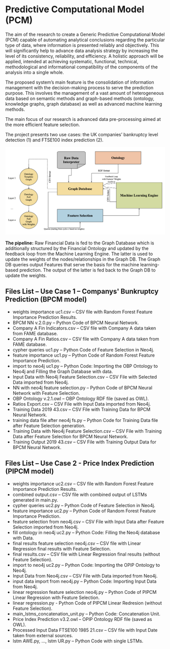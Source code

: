 # Predictive Computational Model (PCM)
The aim of the research to create a Generic Predictive Computational Model (PCM) capable of automating analytical conclusions regarding the particular type of data, where information is presented reliably and objectively. This will significantly help to advance data analysis strategy by increasing the level of its consistency, reliability, and efficiency. A holistic approach will be applied, intended at achieving systematic, functional, technical, methodological and informational compatibility of the components of the analysis into a single whole.

The proposed system’s main feature is the consolidation of information management with the decision-making process to serve the prediction purpose. This involves the management of a vast amount of heterogeneous data based on semantic methods and graph-based methods (ontology, knowledge graphs, graph database) as well as advanced machine learning methods.

The main focus of our research is advanced data pre-processing aimed at the more efficient feature selection.

The project presents two use cases: the UK companies’ bankruptcy level detection (1) and FTSE100 index prediction (2).

![PCM](Generic_Model_new2022.png)

__The pipeline:__ Raw Financial Data is fed to the Graph Database which is additionally structured by the Financial Ontology and updated by the feedback loop from the Machine Learning Engine. The latter is used to update the weights of the nodes/relationships in the Graph DB. The Graph DB queries output Features that serve the basis for the machine learning-based prediction. The output of the latter is fed back to the Graph DB to update the weights.


## Files List – Use Case 1 – Companys' Bunkruptcy Prediction (BPCM model)

* weights importance uc1.csv – CSV file with Random Forest Feature Importance Prediction Results.
* BPCM NN v.2.0.py – Python Code of BPCM Neural Network.
* Company A Fin Indicators.csv – CSV file with Company A data taken from FAME database.
* Company A Fin Ratios.csv – CSV file with Company A data taken from FAME database.
* cypher queries uc1.py – Python Code of Feature Selection in Neo4j.
* feature importance uc1.py – Python Code of Random Forest Feature Importance Prediction.
* import to neo4j uc1.py – Python Code: Importing the OBP Ontology to Neo4j and Filling the Graph Database with data.
* Input Data with Neo4j Feature Selection.csv – CSV File with Selected Data imported from Neo4j.
* NN with neo4j feature selection.py – Python Code of BPCM Neural Network with Feature Selection.
* OBP Ontology v.2.1.owl – OBP Ontology RDF file (saved as OWL).
* Ratios Export.csv – CSV File with Input Data imported from Neo4j.
* Training Data 2019 43.csv – CSV File with Training Data for BPCM Neural Network.
* training data file after neo4j fs.py – Python Code for Training Data file after Feature Selection generation.
* Training Data with Neo4j Feature Selection.csv – CSV File with Training Data after Feature Selection for BPCM Neural Network.
* Training Output 2019 43.csv – CSV File with Training Output Data for BPCM Neural Network.


## Files List – Use Case 2 - Price Index Prediction (PIPCM model)

* weights importance uc2.csv – CSV file with Random Forest Feature Importance Prediction Results.
* combined output.csv – CSV file with combined output of LSTMs generated in main.py. 
* cypher queries uc2.py – Python Code of Feature Selection in Neo4j.
* feature importance uc2.py – Python Code of Random Forest Feature Importance Prediction.
* feature selection from neo4j.csv – CSV File with Input Data after Feature Selection imported from Neo4j.
* fill ontology in neo4j uc2.py – Python Code: Filling the Neo4j database with Data.
* final results feature selection neo4j.csv – CSV file with Linear Regression final results with Feature
Selection.
* final results.csv – CSV file with Linear Regression final results (without Feature Selection).
* import to neo4j uc2.py – Python Code: Importing the OPIP Ontology to Neo4j.
* Input Data from Neo4j.csv – CSV File with Data imported from Neo4j.
* input data import from neo4j.py – Python Code: Importing Input Data from Neo4j.
* linear regression feature selection neo4j.py – Python Code of PIPCM Linear Regression with Feature Selection.
* linear regression.py - Python Code of PIPCM Linear Redresion (without Feature Selection).
* main_lstms_concatenation_unit.py – Python Code: Concatenation Unit.
* Price Index Prediction v3.2.owl – OPIP Ontology RDF file (saved as OWL).
* Processed Input Data FTSE100 1985 21.csv – CSV file with Input Date taken from external sources. 
* lstm AWE.py, ..., lstm UR.py – Python Code with single LSTMs.
